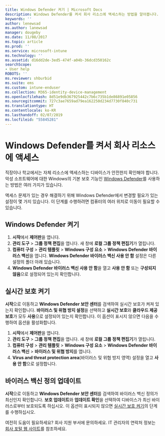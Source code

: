 ```yaml
---
title: Windows Defender 켜기 | Microsoft Docs
description: Windows Defender를 켜서 회사 리소스에 액세스하는 방법을 알아봅니다.
keywords: ''
author: lenewsad
ms.author: lanewsad
manager: dougeby
ms.date: 11/08/2017
ms.topic: article
ms.prod: ''
ms.service: microsoft-intune
ms.technology: ''
ms.assetid: d16dd2de-3ed5-474f-a04b-36dcd350162c
searchScope:
- User help
ROBOTS: ''
ms.reviewer: shburbid
ms.suite: ems
ms.custom: intune-enduser
ms.collection: M365-identity-device-management
ms.openlocfilehash: 8d51e9db367925442c7b6c735b1de86891e05856
ms.sourcegitcommit: 727c3ae7659ad79ea162250d234d7730f840c731
ms.translationtype: HT
ms.contentlocale: ko-KR
ms.lasthandoff: 02/07/2019
ms.locfileid: "55845281"
---
```

# <a name="turn-on-windows-defender-to-access-company-resources"></a>Windows Defender를 켜서 회사 리소스에 액세스

직장이나 학교에서는 자체 리소스에 액세스하는 디바이스가 안전한지 확인해야 합니다. 악성 소프트웨어에 대한 Windows의 기본 보호 기능인 [Windows Defender](https://www.microsoft.com/safety/pc-security/windows-defender.aspx)를 사용하는 방법은 여러 가지가 있습니다.

액세스 문제가 있는 경우 해결하기 위해 Windows Defender에서 변경할 필요가 있는 설정이 몇 가지 있습니다. 이 단계를 수행하려면 컴퓨터의 여러 위치로 이동이 필요할 수 있습니다.

## <a name="turn-on-windows-defender"></a>Windows Defender 켜기

1. **시작**에서 **제어판**을 엽니다.
2. **관리 도구** > **그룹 정책 편집**을 엽니다. 새 창에 **로컬 그룹 정책 편집기**가 열립니다.
3. **컴퓨터 구성** > **관리 템플릿** > **Windows 구성 요소** > **Windows Defender 바이러스 백신**을 엽니다. **Windows Defender 바이러스 백신 사용 안 함** 설정은 다른 설정의 폴더 아래 있습니다. 
4. **Windows Defender 바이러스 백신 사용 안 함**을 열고 **사용 안 함** 또는 **구성되지 않음**으로 설정되어 있는지 확인합니다.

## <a name="turn-on-real-time-protection"></a>실시간 보호 켜기

**시작**으로 이동하고 **Windows Defender 보안 센터**를 검색하여 실시간 보호가 켜져 있는지 확인합니다. **바이러스 및 위협 방지 설정**을 선택하고 **실시간 보호**와 **클라우드 제공 보호**가 모두 **사용**으로 설정되어 있는지 확인합니다. 이 옵션이 표시지 않으면 다음을 수행하여 옵션을 활성화합니다.

1. **시작**에서 **제어판**을 엽니다.
2. **관리 도구** > **그룹 정책 편집**을 엽니다. 새 창에 **로컬 그룹 정책 편집기**가 열립니다.
3. **컴퓨터 구성** > **관리 템플릿** > **Windows 구성 요소** > **Windows Defender 바이러스 백신** > **바이러스 및 위협 방지**를 엽니다.
4. **Virus and threat protection area**(바이러스 및 위협 방지 영역) 설정을 열고 **사용 안 함**으로 설정합니다.

## <a name="update-your-antivirus-definitions"></a>바이러스 백신 정의 업데이트

**시작**으로 이동하고 **Windows Defender 보안 센터**를 검색하여 바이러스 백신 정의가 최신인지 확인합니다. **보호 업데이트**와 **업데이트 확인**을 선택하여 디바이스가 최신 바이러스로부터 보호되도록 하십시오. 이 옵션이 표시되지 않으면 [실시간 보호 켜기](turn-on-defender-windows.md#turn-on-real-time-protection)의 단계를 수행하십시오.

여전히 도움이 필요하세요? 회사 지원 부서에 문의하세요. IT 관리자의 연락처 정보는 [회사 포털 웹 사이트](https://go.microsoft.com/fwlink/?linkid=2010980)를 참조하세요.
